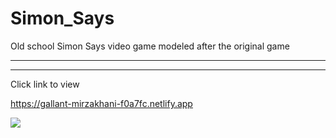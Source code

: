 # Simon_Says
Old school Simon Says video game modeled after the original game
_________________________________________________________________
_________________________________________________________________

Click link to view

https://gallant-mirzakhani-f0a7fc.netlify.app

![](https://i.ibb.co/Zzg5fy5/t3.png)
